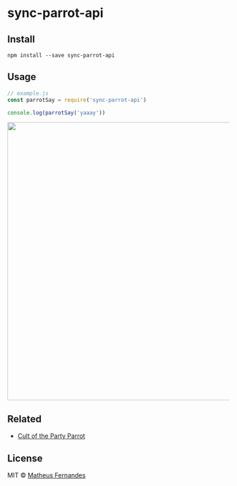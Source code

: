 # sync-parrot-api

## Install

```
npm install --save sync-parrot-api
```

## Usage

```js
// example.js
const parrotSay = require('sync-parrot-api')

console.log(parrotSay('yaaay'))
```
<img src="example.png" width="629">
<!-- TODO: change it to a GitHub url – see https://git.io/hpm README.md -->

## Related

- [Cult of the Party Parrot](http://cultofthepartyparrot.com/)

## License

MIT © [Matheus Fernandes](http://matheus.top)
